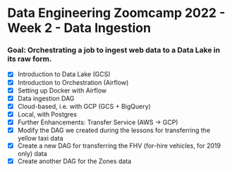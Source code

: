 # Data Engineering Zoomcamp 2022 - Week 2 - Data Ingestion

### Goal: Orchestrating a job to ingest web data to a Data Lake in its raw form.

- [x] Introduction to Data Lake (GCS)
- [x] Introduction to Orchestration (Airflow)
- [x] Setting up Docker with Airflow 
- [x] Data ingestion DAG 
- [x] Cloud-based, i.e. with GCP (GCS + BigQuery)
- [x] Local, with Postgres
- [x] Further Enhancements: Transfer Service (AWS -> GCP)
- [x] Modify the DAG we created during the lessons for transferring the yellow taxi data
- [x] Create a new DAG for transferring the FHV (for-hire vehicles, for 2019 only) data
- [x] Create another DAG for the Zones data
